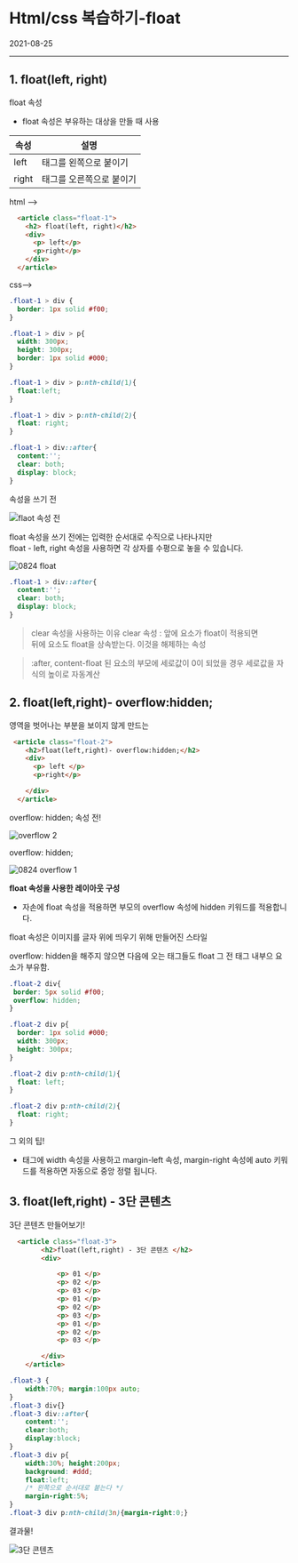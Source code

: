 # Html/css 복습하기-float
2021-08-25

<hr>


## 1. float(left, right)

float 속성

- float 속성은 부유하는 대상을 만들 때 사용

|속성|설명|
|--|--|
|left|태그를 왼쪽으로 붙이기|
|right|태그를 오른쪽으로 붙이기|

html -->

```html
  <article class="float-1">
    <h2> float(left, right)</h2>
    <div>
      <p> left</p>
      <p>right</p>
    </div>
  </article>
```

css-->

```css
.float-1 > div {
  border: 1px solid #f00;
}

.float-1 > div > p{
  width: 300px;
  height: 300px;
  border: 1px solid #000;
}

.float-1 > div > p:nth-child(1){
  float:left;
}

.float-1 > div > p:nth-child(2){
  float: right;
}

.float-1 > div::after{
  content:'';
  clear: both; 
  display: block; 
}
```

속성을 쓰기 전

![flaot 속성 전](https://user-images.githubusercontent.com/86299314/130925819-04133058-3c20-49b3-9033-79cee363a859.JPG)



float 속성을 쓰기 전에는 
입력한 순서대로 수직으로 나타나지만 <br>
float - left, right 속성을 사용하면 
각 상자를 수평으로 놓을 수 있습니다.

![0824 float](https://user-images.githubusercontent.com/86299314/130925905-8fad3176-1cf6-459a-aa85-84b8f58eda42.JPG)


```css
.float-1 > div::after{
  content:'';
  clear: both; 
  display: block; 
}
```
> clear 속성을 사용하는 이유
clear 속성 : 앞에 요소가 float이 적용되면 <br>
뒤에 요소도 float을 상속받는다. 이것을 해제하는 속성

>:after, content-float 
된 요소의 부모에 세로값이 0이 되었을 경우 세로값을 자식의 높이로 자동계산 


## 2. float(left,right)- overflow:hidden;

영역을 벗어나는 부분을 보이지 않게 만드는
 
```html
 <article class="float-2">
    <h2>float(left,right)- overflow:hidden;</h2>
    <div>
      <p> left </p>
      <p>right</p>

    </div>
  </article>
```
overflow: hidden;  속성 전!

![overflow 2](https://user-images.githubusercontent.com/86299314/130925975-01a624b2-d38f-481d-8faf-3b222c12d737.JPG)


overflow: hidden;

![0824 overflow 1](https://user-images.githubusercontent.com/86299314/130926141-c924b066-a8a0-432d-a87e-c83972ff53ac.JPG)



**float 속성을 사용한 레이아웃 구성**

- 자손에 float 속성을 적용하면 부모의 overflow 속성에 hidden 키워드를 적용합니다.

float 속성은 이미지를 글자 위에 띄우기 위해 만들어진 스타일

overflow: hidden을 해주지 않으면 다음에 오는
태그들도 float 그 전 태그 내부으 요소가 부유함. 



```css
.float-2 div{
 border: 5px solid #f00;
 overflow: hidden; 
}

.float-2 div p{
  border: 1px solid #000;
  width: 300px;
  height: 300px;
}

.float-2 div p:nth-child(1){
  float: left;
}

.float-2 div p:nth-child(2){
  float: right;
}
```


그 외의 팁!

- 태그에 width 속성을 사용하고 margin-left 속성,
margin-right 속성에 auto 키워드를 적용하면 
자동으로 중앙 정렬 됩니다.


## 3. float(left,right) - 3단 콘텐츠


3단 콘텐츠 만들어보기!

```html
  <article class="float-3">
        <h2>float(left,right) - 3단 콘텐츠 </h2>
        <div>

            <p> 01 </p>
            <p> 02 </p>
            <p> 03 </p>
            <p> 01 </p>
            <p> 02 </p>
            <p> 03 </p>
            <p> 01 </p>
            <p> 02 </p>
            <p> 03 </p>

        </div>
    </article>
```

```css
.float-3 {
    width:70%; margin:100px auto;
}
.float-3 div{}
.float-3 div::after{
    content:'';
    clear:both;
    display:block;
}
.float-3 div p{
    width:30%; height:200px;
    background: #ddd;
    float:left;
    /* 왼쪽으로 순서대로 붙는다 */
    margin-right:5%;
}
.float-3 div p:nth-child(3n){margin-right:0;}
```
 
 결과물!

![3단 콘텐츠](https://user-images.githubusercontent.com/86299314/130926180-aa464983-3606-4a95-b85f-eb0d88a425ee.JPG)
